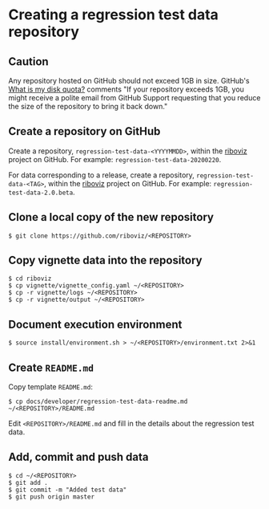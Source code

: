 # Creating a regression test data repository

## Caution

Any repository hosted on GitHub should not exceed 1GB in size. GitHub's [What is my disk quota?](https://help.github.com/en/github/managing-large-files/what-is-my-disk-quota) comments "If your repository exceeds 1GB, you might receive a polite email from GitHub Support requesting that you reduce the size of the repository to bring it back down."

## Create a repository on GitHub

Create a repository, `regression-test-data-<YYYYMMDD>`, within the [riboviz](https://github.com/riboviz) project on GitHub. For example: `regression-test-data-20200220`.

For data corresponding to a release, create a repository, `regression-test-data-<TAG>`, within the [riboviz](https://github.com/riboviz) project on GitHub. For example: `regression-test-data-2.0.beta`.


## Clone a local copy of the new repository

```console
$ git clone https://github.com/riboviz/<REPOSITORY>
```

## Copy vignette data into the repository

```console
$ cd riboviz
$ cp vignette/vignette_config.yaml ~/<REPOSITORY>
$ cp -r vignette/logs ~/<REPOSITORY>
$ cp -r vignette/output ~/<REPOSITORY>
```

## Document execution environment

```console
$ source install/environment.sh > ~/<REPOSITORY>/environment.txt 2>&1
```

## Create `README.md`

Copy template `README.md`:

```console
$ cp docs/developer/regression-test-data-readme.md ~/<REPOSITORY>/README.md
```

Edit `<REPOSITORY>/README.md` and fill in the details about the regression test data.

## Add, commit and push data

```console
$ cd ~/<REPOSITORY>
$ git add .
$ git commit -m "Added test data"
$ git push origin master
```
